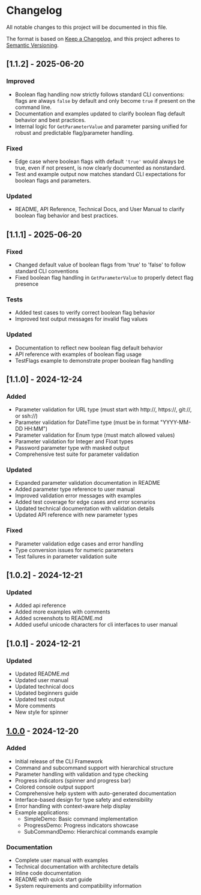 # Changelog

All notable changes to this project will be documented in this file.

The format is based on [Keep a Changelog](https://keepachangelog.com/en/1.0.0/),
and this project adheres to [Semantic Versioning](https://semver.org/spec/v2.0.0.html).

## [1.1.2] - 2025-06-20

### Improved
- Boolean flag handling now strictly follows standard CLI conventions: flags are always `false` by default and only become `true` if present on the command line.
- Documentation and examples updated to clarify boolean flag default behavior and best practices.
- Internal logic for `GetParameterValue` and parameter parsing unified for robust and predictable flag/parameter handling.

### Fixed
- Edge case where boolean flags with default `'true'` would always be true, even if not present, is now clearly documented as nonstandard.
- Test and example output now matches standard CLI expectations for boolean flags and parameters.

### Updated
- README, API Reference, Technical Docs, and User Manual to clarify boolean flag behavior and best practices.

## [1.1.1] - 2025-06-20

### Fixed
- Changed default value of boolean flags from 'true' to 'false' to follow standard CLI conventions
- Fixed boolean flag handling in `GetParameterValue` to properly detect flag presence

### Tests
- Added test cases to verify correct boolean flag behavior
- Improved test output messages for invalid flag values

### Updated
- Documentation to reflect new boolean flag default behavior
- API reference with examples of boolean flag usage
- TestFlags example to demonstrate proper boolean flag handling

## [1.1.0] - 2024-12-24

### Added
- Parameter validation for URL type (must start with http://, https://, git://, or ssh://)
- Parameter validation for DateTime type (must be in format "YYYY-MM-DD HH:MM")
- Parameter validation for Enum type (must match allowed values)
- Parameter validation for Integer and Float types
- Password parameter type with masked output
- Comprehensive test suite for parameter validation

### Updated
- Expanded parameter validation documentation in README
- Added parameter type reference to user manual
- Improved validation error messages with examples
- Added test coverage for edge cases and error scenarios
- Updated technical documentation with validation details
- Updated API reference with new parameter types

### Fixed
- Parameter validation edge cases and error handling
- Type conversion issues for numeric parameters
- Test failures in parameter validation suite


## [1.0.2] - 2024-12-21

### Updated

- Added api reference
- Added more examples with comments
- Added screenshots to README.md
- Added useful unicode characters for cli interfaces to user manual

## [1.0.1] - 2024-12-21

### Updated

- Updated README.md
- Updated user manual
- Updated technical docs
- Updated beginners guide 
- Updated test output
- More comments
- New style for spinner


## [1.0.0] - 2024-12-20

### Added
- Initial release of the CLI Framework
- Command and subcommand support with hierarchical structure
- Parameter handling with validation and type checking
- Progress indicators (spinner and progress bar)
- Colored console output support
- Comprehensive help system with auto-generated documentation
- Interface-based design for type safety and extensibility
- Error handling with context-aware help display
- Example applications:
  - SimpleDemo: Basic command implementation
  - ProgressDemo: Progress indicators showcase
  - SubCommandDemo: Hierarchical commands example

### Documentation
- Complete user manual with examples
- Technical documentation with architecture details
- Inline code documentation
- README with quick start guide
- System requirements and compatibility information

[1.0.0]: https://github.com/ikelaiah/cli-fp/releases/tag/v1.0.0
